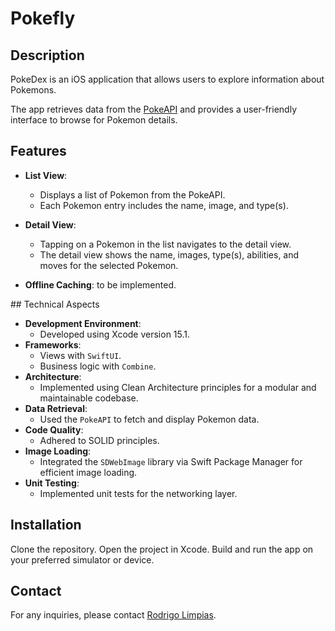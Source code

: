 # Pokefly
## Description

PokeDex is an iOS application that allows users to explore information about Pokemons.

The app retrieves data from the [PokeAPI](https://pokeapi.co) and provides a user-friendly interface to browse for Pokemon details.

## Features

- **List View**:
	- Displays a list of Pokemon from the PokeAPI.
	- Each Pokemon entry includes the name, image, and type(s).

- **Detail View**:
	- Tapping on a Pokemon in the list navigates to the detail view.
	- The detail view shows the name, images, type(s), abilities, and moves for the selected Pokemon.

- **Offline Caching**: to be implemented.


## Technical Aspects

- **Development Environment**:
	- Developed using Xcode version 15.1.
- **Frameworks**:
	- Views with `SwiftUI`.
	- Business logic with `Combine`.
- **Architecture**:
	- Implemented using Clean Architecture principles for a modular and maintainable codebase.
- **Data Retrieval**:
	- Used the `PokeAPI` to fetch and display Pokemon data.
- **Code Quality**:
	- Adhered to SOLID principles.
- **Image Loading**:
	- Integrated the `SDWebImage` library via Swift Package Manager for efficient image loading.
- **Unit Testing**:
	- Implemented unit tests for the networking layer.

## Installation

Clone the repository.
Open the project in Xcode.
Build and run the app on your preferred simulator or device.

## Contact

For any inquiries, please contact [Rodrigo Limpias](www.linkedin.com/in/rodrigolimpiascossio).





